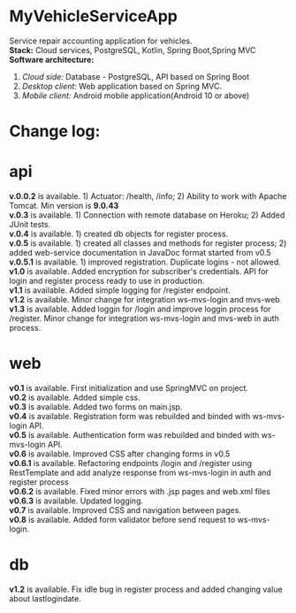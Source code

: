 # MyVehicleServiceApp
Service repair accounting application for vehicles.<br>
<b>Stack:</b> Cloud services, PostgreSQL, Kotlin, Spring Boot,Spring MVC<br>
<b>Software architecture:</b>
1. <i>Cloud side:</i> Database - PostgreSQL, API based on Spring Boot
2. <i>Desktop client:</i> Web application based on Spring MVC.
3. <i>Mobile client:</i> Android mobile application(Android 10 or above)<br>
# Change log:
# api
<b>v.0.0.2</b> is available. 1) Actuator: /health, /info; 2) Ability to work with Apache Tomcat. Min version is <b>9.0.43</b><br>
<b>v.0.3</b> is available. 1) Connection with remote database on Heroku; 2) Added JUnit tests.</b><br>
<b>v.0.4</b> is available. 1) created db objects for register process.<br>
<b>v.0.5</b> is available. 1) created all classes and methods for register process; 2) added web-service documentation in JavaDoc format 
started from v0.5<br>
<b>v.0.5.1</b> is available. 1) improved registration. Duplicate logins - not allowed.<br>
<b>v1.0</b> is available. Added encryption for subscriber's credentials. API for login and register process ready to use in production.<br>
<b>v1.1</b> is available. Added simple logging for /register endpoint.<br>
<b>v1.2</b> is available. Minor change for integration ws-mvs-login and mvs-web<br>
<b>v1.3</b> is available. Added loggin for /login and improve loggin process for /register.
Minor change for integration ws-mvs-login and mvs-web in auth process.
# web 
<b>v0.1</b> is available. First initialization and use SpringMVC on project.<br>
<b>v0.2</b> is available. Added simple css.<br>
<b>v0.3</b> is available. Added two forms on main.jsp.<br>
<b>v0.4</b> is available. Registration form was rebuilded and binded with ws-mvs-login API.<br>
<b>v0.5</b> is available. Authentication form was rebuilded and binded with ws-mvs-login API.<br>
<b>v0.6</b> is available. Improved CSS after changing forms in v0.5<br>
<b>v0.6.1</b> is available. Refactoring endpoints /login and /register using RestTemplate and 
              add analyze response from ws-mvs-login in auth and register process<br>
<b>v0.6.2</b> is available. Fixed minor errors with .jsp pages and web.xml files<br>
<b>v0.6.3</b> is available. Updated logging.<br>
<b>v0.7</b> is available. Improved CSS and navigation between pages.<br>
<b>v0.8</b> is available. Added form validator before send request to ws-mvs-login.
# db
<b>v1.2</b> is available. Fix idle bug in register process and added changing value about lastlogindate.
